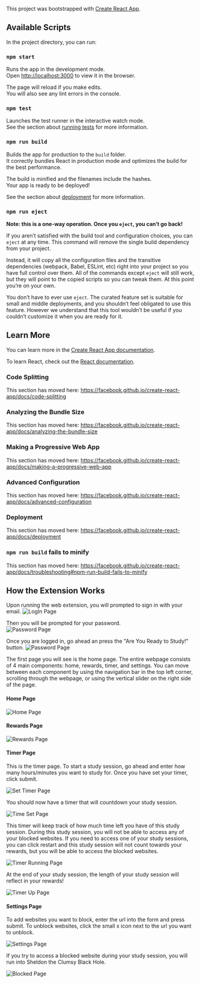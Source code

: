 This project was bootstrapped with [Create React App](https://github.com/facebook/create-react-app).

## Available Scripts

In the project directory, you can run:

### `npm start`

Runs the app in the development mode.<br />
Open [http://localhost:3000](http://localhost:3000) to view it in the browser.

The page will reload if you make edits.<br />
You will also see any lint errors in the console.

### `npm test`

Launches the test runner in the interactive watch mode.<br />
See the section about [running tests](https://facebook.github.io/create-react-app/docs/running-tests) for more information.

### `npm run build`

Builds the app for production to the `build` folder.<br />
It correctly bundles React in production mode and optimizes the build for the best performance.

The build is minified and the filenames include the hashes.<br />
Your app is ready to be deployed!

See the section about [deployment](https://facebook.github.io/create-react-app/docs/deployment) for more information.

### `npm run eject`

**Note: this is a one-way operation. Once you `eject`, you can’t go back!**

If you aren’t satisfied with the build tool and configuration choices, you can `eject` at any time. This command will remove the single build dependency from your project.

Instead, it will copy all the configuration files and the transitive dependencies (webpack, Babel, ESLint, etc) right into your project so you have full control over them. All of the commands except `eject` will still work, but they will point to the copied scripts so you can tweak them. At this point you’re on your own.

You don’t have to ever use `eject`. The curated feature set is suitable for small and middle deployments, and you shouldn’t feel obligated to use this feature. However we understand that this tool wouldn’t be useful if you couldn’t customize it when you are ready for it.

## Learn More

You can learn more in the [Create React App documentation](https://facebook.github.io/create-react-app/docs/getting-started).

To learn React, check out the [React documentation](https://reactjs.org/).

### Code Splitting

This section has moved here: https://facebook.github.io/create-react-app/docs/code-splitting

### Analyzing the Bundle Size

This section has moved here: https://facebook.github.io/create-react-app/docs/analyzing-the-bundle-size

### Making a Progressive Web App

This section has moved here: https://facebook.github.io/create-react-app/docs/making-a-progressive-web-app

### Advanced Configuration

This section has moved here: https://facebook.github.io/create-react-app/docs/advanced-configuration

### Deployment

This section has moved here: https://facebook.github.io/create-react-app/docs/deployment

### `npm run build` fails to minify

This section has moved here: https://facebook.github.io/create-react-app/docs/troubleshooting#npm-run-build-fails-to-minify


## How the Extension Works

Upon running the web extension, you will prompted to sign in with your email.
![LogIn Page](readme_pics/login.png)

Then you will be prompted for your password.  
![Password Page](readme_pics/password.png)  

Once you are logged in, go ahead an press the "Are You Ready to Study!" button.
![Password Page](readme_pics/startstudy.png)  

The first page you will see is the home page. The entire webpage consists of 4 main components: home, rewards, timer, and settings. You can move between each component by using the navigation bar in the top left corner, scrolling through the webpage, or using the vertical slider on the right side of the page.  

#### Home Page  

![Home Page](readme_pics/home.png)  

#### Rewards Page  

![Rewards Page](readme_pics/reward.png)  

#### Timer Page  
This is the timer page. To start a study session, go ahead and enter how many hours/minutes you want to study for.  Once you have set your timer, click submit.

![Set Timer Page](readme_pics/timer_settime.png)  

You should now have a timer that will countdown your study session. 

![Time Set Page](readme_pics/timer_timeset.png)  

This timer will keep track of how much time left you have of this study session. During this study session, you will not be able to access any of your blocked websites. If you need to access one of your study sessions, you can click restart and this study session will not count towards your rewards, but you will be able to access the blocked websites.  

![Timer Running Page](readme_pics/timer_running.png)  

At the end of your study session, the length of your study session will reflect in your rewards!  

![Timer Up Page](readme_pics/timer_timeup.png)  



#### Settings Page  

To add websites you want to block, enter the url into the form and press submit. To unblock websites, click the small x icon next to the url you want to unblock.  

![Settings Page](readme_pics/setting.png)  

If you try to access a blocked website during your study session, you will run into Sheldon the Clumsy Black Hole.  

![Blocked Page](readme_pics/sheldon.png)  





